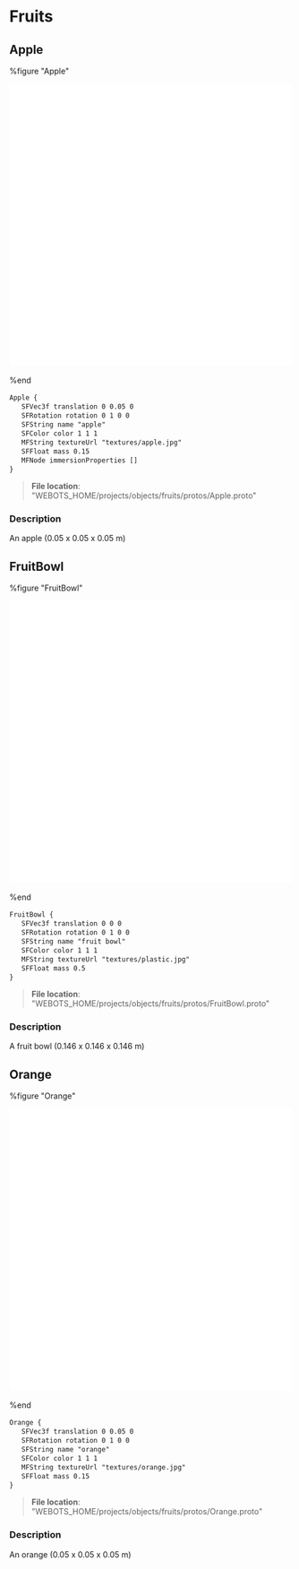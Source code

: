 # Fruits

## Apple

%figure "Apple"

![Apple-image](images/objects/fruits/Apple/model.png)

%end

```
Apple {
   SFVec3f translation 0 0.05 0
   SFRotation rotation 0 1 0 0
   SFString name "apple"
   SFColor color 1 1 1
   MFString textureUrl "textures/apple.jpg"
   SFFloat mass 0.15
   MFNode immersionProperties []
}
```

> **File location**: "WEBOTS\_HOME/projects/objects/fruits/protos/Apple.proto"

### Description

An apple (0.05 x 0.05 x 0.05 m)

## FruitBowl

%figure "FruitBowl"

![FruitBowl-image](images/objects/fruits/FruitBowl/model.png)

%end

```
FruitBowl {
   SFVec3f translation 0 0 0
   SFRotation rotation 0 1 0 0
   SFString name "fruit bowl"
   SFColor color 1 1 1
   MFString textureUrl "textures/plastic.jpg"
   SFFloat mass 0.5
}
```

> **File location**: "WEBOTS\_HOME/projects/objects/fruits/protos/FruitBowl.proto"

### Description

A fruit bowl (0.146 x 0.146 x 0.146 m)

## Orange

%figure "Orange"

![Orange-image](images/objects/fruits/Orange/model.png)

%end

```
Orange {
   SFVec3f translation 0 0.05 0
   SFRotation rotation 0 1 0 0
   SFString name "orange"
   SFColor color 1 1 1
   MFString textureUrl "textures/orange.jpg"
   SFFloat mass 0.15
}
```

> **File location**: "WEBOTS\_HOME/projects/objects/fruits/protos/Orange.proto"

### Description

An orange (0.05 x 0.05 x 0.05 m)

